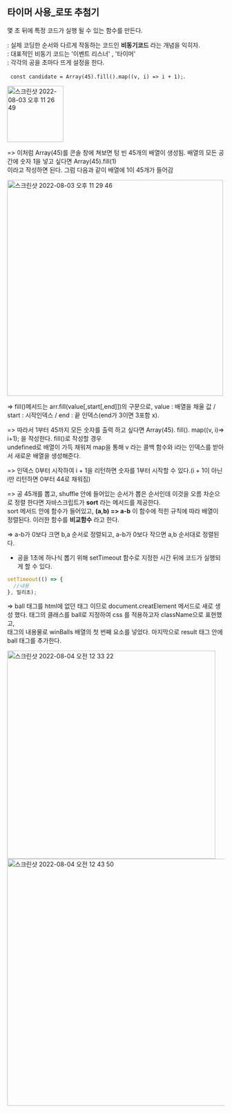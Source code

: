 ## 타이머 사용_로또 추첨기  
몇 초 뒤에 특정 코드가 실행 될 수 있는 함수를 만든다.

: 실제 코딩한 순서와 다르게 작동하는 코드인 **비동기코드** 라는 개념을 익히자.    
: 대표적인 비동기 코드는 '이벤트 리스너' , '타이머'  
: 각각의 공을 초마다 뜨게 설정을 한다.  


` const candidate = Array(45).fill().map((v, i) => i + 1);`.   

<img width="130" alt="스크린샷 2022-08-03 오후 11 26 49" src="https://user-images.githubusercontent.com/97012561/182633368-572dd704-6498-45d5-876c-d66c9b7ac42c.png">

=> 이처럼 Array(45)를 콘솔 창에 쳐보면 텅 빈 45개의 배열이 생성됨. 배열의 모든 공간에 숫자 1을 넣고 싶다면 Array(45).fill(1)  
   이라고 작성하면 된다. 그럼 다음과 같이 배열에 1이 45개가 들어감  

<img width="500" alt="스크린샷 2022-08-03 오후 11 29 46" src="https://user-images.githubusercontent.com/97012561/182634114-04df7a9c-ee03-4499-b7ac-03ff264bd517.png">

=> fill()메서드는 arr.fill(value[,start[,end]])의 구문으로, value : 배열을 채울 값 / start : 시작인덱스 / end : 끝 인덱스(end가 3이면 3포함 x).   

=> 따라서 1부터 45까지 모든 숫자를 출력 하고 싶다면 Array(45). fill(). map((v, i)=> i+1); 을 작성한다. fill()로 작성할 경우  
   undefined로 배열이 가득 채워져 map을 통해 v 라는 콜백 함수와 i라는 인덱스를 받아서 새로운 배열을 생성해준다.  

=> 인덱스 0부터 시작하여 i + 1을 리턴하면 숫자를 1부터 시작할 수 있다.(i + 1이 아닌 i만 리턴하면 0부터 44로 채워짐)  

=> 공 45개를 뽑고, shuffle 안에 들어있는 순서가 뽑은 순서인데 이것을 오름 차순으로 정렬 한다면 자바스크립트가 **sort** 라는 메서드를 제공한다.  
   sort 메서드 안에 함수가 들어있고, **(a,b) => a-b** 이 함수에 적힌 규칙에 따라 배열이 정렬된다. 이러한 함수를 **비교함수** 라고 한다.  

=> a-b가 0보다 크면 b,a 순서로 정렬되고, a-b가 0보다 작으면 a,b 순서대로 정렬된다.  

* 공을 1초에 하나식 뽑기 위해 setTimeout 함수로 지정한 시간 뒤에 코드가 실행되게 할 수 있다.   
```javascript
setTimeout(() => { 
  //내용
}, 밀리초);
```

=> ball 태그를 html에 없던 태그 이므로 document.creatElement 메서드로 새로 생성 했다. 태그의 클래스를 ball로 지정하여 css 를 적용하고자 className으로 표현했고,  
   태그의 내용물로 winBalls 배열의 첫 번째 요소를 넣었다. 마지막으로 result 태그 안에 ball 태그를 추가한다.  


<img width="482" alt="스크린샷 2022-08-04 오전 12 33 22" src="https://user-images.githubusercontent.com/97012561/182648774-377afcf8-48f4-4af0-ab1e-53a1c5f6d97c.png">

<img width="572" alt="스크린샷 2022-08-04 오전 12 43 50" src="https://user-images.githubusercontent.com/97012561/182651399-c64d01ab-7361-49ad-a318-130f1f20fafa.png">


